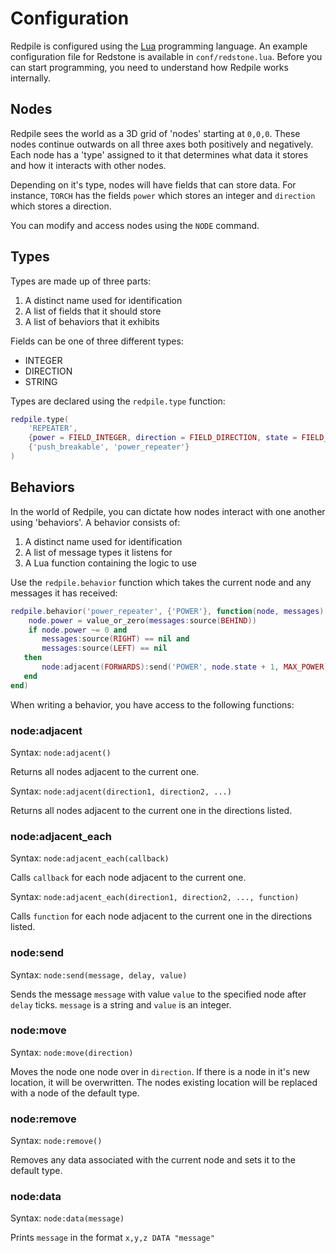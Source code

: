Configuration
=============

Redpile is configured using the [Lua](http://www.lua.org/start.html) programming language.
An example configuration file for Redstone is available in `conf/redstone.lua`.
Before you can start programming, you need to understand how Redpile works internally.

Nodes
-----

Redpile sees the world as a 3D grid of 'nodes' starting at `0,0,0`.
These nodes continue outwards on all three axes both positively and negatively.
Each node has a 'type' assigned to it that determines what data it stores and
how it interacts with other nodes.

Depending on it's type, nodes will have fields that can store data.
For instance, `TORCH` has the fields `power` which stores an integer and
`direction` which stores a direction.

You can modify and access nodes using the `NODE` command.

Types
-----

Types are made up of three parts:

1. A distinct name used for identification
2. A list of fields that it should store
3. A list of behaviors that it exhibits

Fields can be one of three different types:

* INTEGER
* DIRECTION
* STRING

Types are declared using the `redpile.type` function:

~~~lua
redpile.type(
    'REPEATER',
    {power = FIELD_INTEGER, direction = FIELD_DIRECTION, state = FIELD_INTEGER},
    {'push_breakable', 'power_repeater'}
)
~~~

Behaviors
---------

In the world of Redpile, you can dictate how nodes interact with one another using 'behaviors'.
A behavior consists of:

1. A distinct name used for identification
2. A list of message types it listens for
3. A Lua function containing the logic to use

Use the `redpile.behavior` function which takes the current node and any messages it has received:

~~~lua
redpile.behavior('power_repeater', {'POWER'}, function(node, messages)
    node.power = value_or_zero(messages:source(BEHIND))
    if node.power ~= 0 and
       messages:source(RIGHT) == nil and
       messages:source(LEFT) == nil
   then
       node:adjacent(FORWARDS):send('POWER', node.state + 1, MAX_POWER)
   end
end)
~~~

When writing a behavior, you have access to the following functions:

### node:adjacent

Syntax: `node:adjacent()`

Returns all nodes adjacent to the current one.

Syntax: `node:adjacent(direction1, direction2, ...)`

Returns all nodes adjacent to the current one in the directions listed.

### node:adjacent_each

Syntax: `node:adjacent_each(callback)`

Calls `callback` for each node adjacent to the current one.

Syntax: `node:adjacent_each(direction1, direction2, ..., function)`

Calls `function` for each node adjacent to the current one in the directions listed.

### node:send

Syntax: `node:send(message, delay, value)`

Sends the message `message` with value `value` to the specified node after `delay` ticks.
`message` is a string and `value` is an integer.

### node:move

Syntax: `node:move(direction)`

Moves the node one node over in `direction`.
If there is a node in it's new location, it will be overwritten.
The nodes existing location will be replaced with a node of the default type.

### node:remove

Syntax: `node:remove()`

Removes any data associated with the current node and sets it to the default type.

### node:data

Syntax: `node:data(message)`

Prints `message` in the format `x,y,z DATA "message"`

